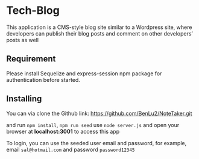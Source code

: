 # Tech-Blog

This application is a CMS-style blog site similar to a Wordpress site, where developers can publish their blog posts and comment on other developers’ posts as well

## Requirement

Please install Sequelize and express-session npm package for authentication before started.

## Installing

You can via clone the Github link: https://github.com/BenLu2/NoteTaker.git

and run `npm install`, `npm run seed` use `node server.js` and open your browser at **localhost:3001** to access this app


To login, you can use the seeded user email and password, for example, email `sal@hotmail.com` and password `password12345`
